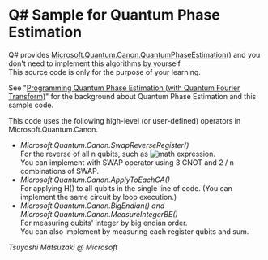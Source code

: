 # Q# Sample for Quantum Phase Estimation

Q# provides [Microsoft.Quantum.Canon.QuantumPhaseEstimation()](https://docs.microsoft.com/en-us/qsharp/api/canon/microsoft.quantum.canon.quantumphaseestimation?view=qsharp-preview) and you don't need to implement this algorithms by yourself.    
This source code is only for the purpose of your learning.

See "[Programming Quantum Phase Estimation (with Quantum Fourier Transform)](https://tsmatz.wordpress.com/2019/04/26/quantum-computing-qsharp-quantum-fourier-transform-and-phase-estimation/)" for the background about Quantum Phase Estimation and this sample code.

This code uses the following high-level (or user-defined) operators in Microsoft.Quantum.Canon.

- *Microsoft.Quantum.Canon.SwapReverseRegister()*    
  For the reverse of all n qubits, such as ![math expression](https://chart.googleapis.com/chart?cht=tx&chl=%5cleft%7c+a_0+%5cright%3e+%5cleft%7c+a_1+%5cright%3e+%5cldots+%5cleft%7c+a_%7bn-1%7d+%5cright%3e+%5crightarrow+%5cleft%7c+a_%7bn-1%7d+%5cright%3e+%5cleft%7c+a_%7bn-2%7d+%5cright%3e+%5cldots+%5cleft%7c+a_0+%5cright%3e).    
  You can implement with SWAP operator using 3 CNOT and 2 / n combinations of SWAP. 
- *Microsoft.Quantum.Canon.ApplyToEachCA()*    
  For applying H() to all qubits in the single line of code. (You can implement the same circuit by loop execution.)
- *Microsoft.Quantum.Canon.BigEndian() and Microsoft.Quantum.Canon.MeasureIntegerBE()*    
  For measuring qubits' integer by big endian order.    
  You can also implement by measuring each register qubits and sum.

*Tsuyoshi Matsuzaki @ Microsoft*
